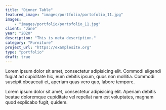 ```yaml
---
title: "Dinner Table"
featured_image: "images/portfolio/portofolio_11.jpg" 
images: 
    - "images/portfolio/portofolio_11.jpg"
client: "Jane"
year: "2020"
description: "This is meta description."
category: "Furniture"
project_url: "https://examplesite.org"
type: "portfolio"
draft: true
---
```


Lorem ipsum dolor sit amet, consectetur adipisicing elit. Commodi eligendi fugiat ad cupiditate hic, eum debitis ipsum, quos non mollitia. Commodi suscipit obcaecati et, aperiam quas vero quo, labore tempore.

Lorem ipsum dolor sit amet, consectetur adipisicing elit. Aperiam debitis beatae doloremque cupiditate vel repellat nam est voluptates, magnam quod explicabo fugit, quidem.